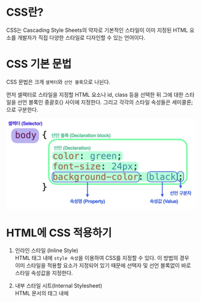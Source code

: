 # CSS란?

CSS는 Cascading Style Sheets의 약자로 기본적인 스타일이 이미 지정된 HTML 요소를 개발자가 직접 다양한 스타일로 디자인할 수 있는 언어이다.

# CSS 기본 문법

CSS 문법은 크게 `셀렉터`와 `선언 블록`으로 나뉜다.

먼저 셀렉터로 스타일을 지정할 HTML 요소나 id, class 등을 선택한 뒤 그에 대한 스타일을 선언 블록인 중괄호{} 사이에 지정한다. 그리고 각각의 스타일 속성들은 세미콜론;으로 구분한다.

![](CSS%20기초.png)

# HTML에 CSS 적용하기

1. 인라인 스타일 (Inline Style)  
   HTML 태그 내에 `style 속성`을 이용하여 CSS를 지정할 수 있다. 이 방법의 경우 이미 스타일을 적용할 요소가 지정되어 있기 때문에 선택자 및 선언 블록없이 바로 스타일 속성값을 지정한다.

2. 내부 스타일 시트(Internal Stylesheet)  
   HTML 문서의 <head> 태그 내에 <style> 태그를 삽입하고 해당 태그 사이에 CSS 문법을 작성해 스타일을 지정할 수 있습니다. 이 경우 해당 HTML 문서에만 스타일이 적용됩니다.

3. 외부 스타일 시트(External Stylesheet)  
   HTML 문서 내부가 아닌 외부에서 CSS 파일을 작성했다면, HTML 문서의 <head> 태그 내에 <link> 태그를 삽입하여 HTML 문서에 CSS를 연결할 수 있습니다. <link> 태그의 rel 속성을 stylesheet로 지정하고 herf 속성으로 CSS 파일의 경로를 지정하여 연결할 수 있습니다.
